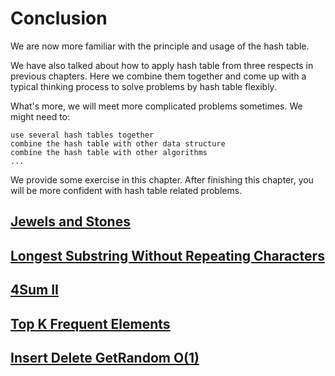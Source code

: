 # Conclusion

We are now more familiar with the principle and usage of the hash table.

We have also talked about how to apply hash table from three respects in previous chapters. Here we combine them together and come up with a typical thinking process to solve problems by hash table flexibly.

What's more, we will meet more complicated problems sometimes. We might need to:

    use several hash tables together
    combine the hash table with other data structure
    combine the hash table with other algorithms
    ...

We provide some exercise in this chapter. After finishing this chapter, you will be more confident with hash table related problems.

## [Jewels and Stones](Jewels%20and%20Stones.java)

## [Longest Substring Without Repeating Characters](../../Medium%20Collection/Array%20and%20Strings/Longest%20Substring%20Without%20Repeating%20Characters.java)

## [4Sum II](../../Hard%20Collection/Array%20and%20Strings/4Sum%20II.java)

## [Top K Frequent Elements](../../Medium%20Collection/Sorting%20and%20Searching/Top%20K%20Frequent%20Elements.java)

## [Insert Delete GetRandom O(1)](../../Medium%20Collection/Design/Insert%20Delete%20GetRandom%20O(1).java)